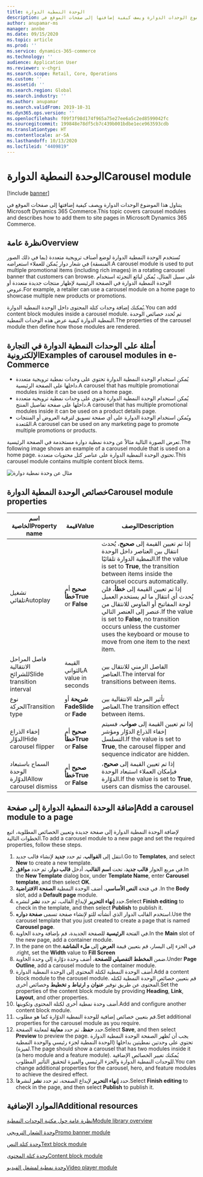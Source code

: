 ```yaml
---
title: الوحدة النمطية الدوارة
description: يتناول هذا الموضوع الوحدات الدوارة ويصف كيفية إضافتها إلى صفحات الموقع في Microsoft Dynamics 365 Commerce.
author: anupamar-ms
manager: annbe
ms.date: 09/15/2020
ms.topic: article
ms.prod: ''
ms.service: dynamics-365-commerce
ms.technology: ''
audience: Application User
ms.reviewer: v-chgri
ms.search.scope: Retail, Core, Operations
ms.custom: ''
ms.assetid: ''
ms.search.region: Global
ms.search.industry: ''
ms.author: anupamar
ms.search.validFrom: 2019-10-31
ms.dyn365.ops.version: ''
ms.openlocfilehash: f09f3f98d174f965a75e27ee6a5c2ed8599042fc
ms.sourcegitcommit: 199848e78df5cb7c439b001bdbe1ece963593cdb
ms.translationtype: HT
ms.contentlocale: ar-SA
ms.lasthandoff: 10/13/2020
ms.locfileid: "4409819"
---
```

# <a name="carousel-module"></a><span data-ttu-id="31951-103">الوحدة النمطية الدوارة</span><span class="sxs-lookup"><span data-stu-id="31951-103">Carousel module</span></span>

[!include [banner](includes/banner.md)]

<span data-ttu-id="31951-104">يتناول هذا الموضوع الوحدات الدوارة ويصف كيفية إضافتها إلى صفحات الموقع في Microsoft Dynamics 365 Commerce.</span><span class="sxs-lookup"><span data-stu-id="31951-104">This topic covers carousel modules and describes how to add them to site pages in Microsoft Dynamics 365 Commerce.</span></span>

## <a name="overview"></a><span data-ttu-id="31951-105">نظرة عامة</span><span class="sxs-lookup"><span data-stu-id="31951-105">Overview</span></span>

<span data-ttu-id="31951-106">تُستخدم الوحدة النمطية الدوارة لوضع أصناف ترويجية متعددة (بما في ذلك الصور المنسقة) في شعار دوار يُمكن للعملاء استعراضه.</span><span class="sxs-lookup"><span data-stu-id="31951-106">A carousel module is used to put multiple promotional items (including rich images) in a rotating carousel banner that customers can browse.</span></span> <span data-ttu-id="31951-107">على سبيل المثال، يُمكن لبائع التجزئة استخدام الوحدة النمطية الدوارة في الصفحة الرئيسية لإظهار منتجات جديدة متعددة أو عروض.</span><span class="sxs-lookup"><span data-stu-id="31951-107">For example, a retailer can use a carousel module on a home page to showcase multiple new products or promotions.</span></span>

<span data-ttu-id="31951-108">يُمكنك إضافة وحدات كتلة المحتوى داخل الوحدة النمطية الدوارة.</span><span class="sxs-lookup"><span data-stu-id="31951-108">You can add content block modules inside a carousel module.</span></span> <span data-ttu-id="31951-109">ثم تُحدد خصائص الوحدة النمطية الدوارة كيفية عرض هذه الوحدات النمطية.</span><span class="sxs-lookup"><span data-stu-id="31951-109">The properties of the carousel module then define how those modules are rendered.</span></span>

## <a name="examples-of-carousel-modules-in-e-commerce"></a><span data-ttu-id="31951-110">أمثلة على الوحدات النمطية الدوارة في التجارة الإلكترونية</span><span class="sxs-lookup"><span data-stu-id="31951-110">Examples of carousel modules in e-Commerce</span></span>

- <span data-ttu-id="31951-111">يُمكن استخدام الوحدة النمطية الدوارة تحتوي على وحدات نمطية ترويجية متعددة داخلها على الصفحة الرئيسية.</span><span class="sxs-lookup"><span data-stu-id="31951-111">A carousel that has multiple promotional modules inside it can be used on a home page.</span></span>
- <span data-ttu-id="31951-112">يُمكن استخدام الوحدة النمطية الدوارة تحتوي على وحدات نمطية ترويجية متعددة داخلها على صفحة تفاصيل المنتج.</span><span class="sxs-lookup"><span data-stu-id="31951-112">A carousel that has multiple promotional modules inside it can be used on a product details page.</span></span>
- <span data-ttu-id="31951-113">ويُمكن استخدام الوحدة الدوارة على أي صفحة تسويق لترقية العروض أو المنتجات المُتعدة.</span><span class="sxs-lookup"><span data-stu-id="31951-113">A carousel can be used on any marketing page to promote multiple promotions or products.</span></span>

<span data-ttu-id="31951-114">تعرض الصورة التالية مثالاً عن وحدة نمطية دوارة‬ مستخدمة في الصفحة الرئيسية.</span><span class="sxs-lookup"><span data-stu-id="31951-114">The following image shows an example of a carousel module that is used on a home page.</span></span> <span data-ttu-id="31951-115">تحتوي الوحدة النمطية الدوارة‬ على عناصر كتل محتويات متعددة.</span><span class="sxs-lookup"><span data-stu-id="31951-115">This carousel module contains multiple content block items.</span></span>

![مثال عن وحدة نمطية دوارة](./media/Hero.PNG)

## <a name="carousel-module-properties"></a><span data-ttu-id="31951-117">خصائص الوحدة النمطية الدوارة</span><span class="sxs-lookup"><span data-stu-id="31951-117">Carousel module properties</span></span>

| <span data-ttu-id="31951-118">اسم الخاصية</span><span class="sxs-lookup"><span data-stu-id="31951-118">Property name</span></span>             | <span data-ttu-id="31951-119">قيمة</span><span class="sxs-lookup"><span data-stu-id="31951-119">Value</span></span>                 | <span data-ttu-id="31951-120">‏‏الوصف</span><span class="sxs-lookup"><span data-stu-id="31951-120">Description</span></span> |
|---------------------------|-----------------------|-------------|
| <span data-ttu-id="31951-121">تشغيل تلقائي</span><span class="sxs-lookup"><span data-stu-id="31951-121">Autoplay</span></span>                  | <span data-ttu-id="31951-122">**صحيح** أم **خطأ**</span><span class="sxs-lookup"><span data-stu-id="31951-122">**True** or **False**</span></span> | <span data-ttu-id="31951-123">إذا تم تعيين القيمة إلى **صحيح**، يُحدث انتقال بين العناصر داخل الوحدة النمطية الدوارة تلقائيًا.</span><span class="sxs-lookup"><span data-stu-id="31951-123">If the value is set to **True**, the transition between items inside the carousel occurs automatically.</span></span> <span data-ttu-id="31951-124">إذا تم تعيين القيمة إلى **خطأ**، فلن يُحدث أي انتقال ما لم يستخدم العميل لوحة المفاتيح أو الماوس للانتقال من عنصر إلى العنصر التالي.</span><span class="sxs-lookup"><span data-stu-id="31951-124">If the value is set to **False**, no transition occurs unless the customer uses the keyboard or mouse to move from one item to the next item.</span></span> |
| <span data-ttu-id="31951-125">فاصل المراحل الانتقالية للشرائح</span><span class="sxs-lookup"><span data-stu-id="31951-125">Slide transition interval</span></span> | <span data-ttu-id="31951-126">القيمة بالثواني</span><span class="sxs-lookup"><span data-stu-id="31951-126">A value in seconds</span></span>    | <span data-ttu-id="31951-127">الفاصل الزمني للانتقال بين العناصر.</span><span class="sxs-lookup"><span data-stu-id="31951-127">The interval for transitions between items.</span></span> |
| <span data-ttu-id="31951-128">نوع الحركة</span><span class="sxs-lookup"><span data-stu-id="31951-128">Transition type</span></span>           | <span data-ttu-id="31951-129">**شريحة** أو **Fade**</span><span class="sxs-lookup"><span data-stu-id="31951-129">**Slide** or **Fade**</span></span> | <span data-ttu-id="31951-130">تأثير المرحلة الانتقالية بين العناصر.</span><span class="sxs-lookup"><span data-stu-id="31951-130">The transition effect between items.</span></span> |
| <span data-ttu-id="31951-131">إخفاء الذراع الدوّار</span><span class="sxs-lookup"><span data-stu-id="31951-131">Hide carousel flipper</span></span>     | <span data-ttu-id="31951-132">**صحيح** أم **خطأ**</span><span class="sxs-lookup"><span data-stu-id="31951-132">**True** or **False**</span></span> | <span data-ttu-id="31951-133">إذا تم تعيين القيمة إلى **صواب**، فسيتم إخفاء الذراع الدوّار ومؤشر التسلسل.</span><span class="sxs-lookup"><span data-stu-id="31951-133">If the value is set to **True**, the carousel flipper and sequence indicator are hidden.</span></span> |
| <span data-ttu-id="31951-134">السماح باستبعاد الوحدة الدوّارة</span><span class="sxs-lookup"><span data-stu-id="31951-134">Allow carousel dismiss</span></span>    | <span data-ttu-id="31951-135">**صحيح** أم **خطأ**</span><span class="sxs-lookup"><span data-stu-id="31951-135">**True** or **False**</span></span> | <span data-ttu-id="31951-136">إذا تم تعيين القيمة إلى **صحيح**، فبإمكان العملاء استبعاد الوحدة الدوّارة.</span><span class="sxs-lookup"><span data-stu-id="31951-136">If the value is set to **True**, users can dismiss the carousel.</span></span> |

## <a name="add-a-carousel-module-to-a-page"></a><span data-ttu-id="31951-137">إضافة الوحدة النمطية الدوارة إلى صفحة</span><span class="sxs-lookup"><span data-stu-id="31951-137">Add a carousel module to a page</span></span>

<span data-ttu-id="31951-138">لإضافة الوحدة النمطية الدوارة إلى صفحة جديدة وتعيين الخصائص المطلوبة، اتبع الخطوات التالية.</span><span class="sxs-lookup"><span data-stu-id="31951-138">To add a carousel module to a new page and set the required properties, follow these steps.</span></span>

1. <span data-ttu-id="31951-139">انتقل إلى **القوالب**، ثم حدد **جديد** لإنشاء قالب جديد.</span><span class="sxs-lookup"><span data-stu-id="31951-139">Go to **Templates**, and select **New** to create a new template.</span></span>
1. <span data-ttu-id="31951-140">في مربع الحوار **قالب جديد**، تحت **اسم القالب**، أدخل **قالب دوار**، ثم حدد **موافق**.</span><span class="sxs-lookup"><span data-stu-id="31951-140">In the **New Template** dialog box, under **Template Name**, enter **Carousel template**, and then select **OK**.</span></span>
1. <span data-ttu-id="31951-141">في فتحة **النص الأساسي**، أضف الوحدة النمطية **الصفحة الافتراضية** .</span><span class="sxs-lookup"><span data-stu-id="31951-141">In the **Body** slot, add a **Default page** module.</span></span>
1. <span data-ttu-id="31951-142">حدد **إنهاء التحرير** لإيداع القالب، ثم حدد **نشر** لنشره.</span><span class="sxs-lookup"><span data-stu-id="31951-142">Select **Finish editing** to check in the template, and then select **Publish** to publish it.</span></span>  
1. <span data-ttu-id="31951-143">استخدم القالب الدوار الذي أنشأته للتو لإنشاء صفحة تسمى **صفحة دواره**.</span><span class="sxs-lookup"><span data-stu-id="31951-143">Use the carousel template that you just created to create a page that is named **Carousel page**.</span></span>
1. <span data-ttu-id="31951-144">في الفتحة **الرئيسية** للصفحة الجديدة، قم بإضافة وحدة الحاوية.</span><span class="sxs-lookup"><span data-stu-id="31951-144">In the **Main** slot of the new page, add a container module.</span></span> 
1. <span data-ttu-id="31951-145">في الجزء إلى اليسار، قم بتعيين قيمة **العرض** إلى **ملء الشاشة‬‏‫**.</span><span class="sxs-lookup"><span data-stu-id="31951-145">In the pane on the right, set the **Width** value to **Fill Screen**.</span></span>
1. <span data-ttu-id="31951-146">ضمن **المخطط التفصيلي للصفحة**، أضف وحدة دوّارة إلى وحدة الحاوية.</span><span class="sxs-lookup"><span data-stu-id="31951-146">Under **Page Outline**, add a carousel module to the container module.</span></span>
1. <span data-ttu-id="31951-147">أضف الوحدة النمطية لكتلة المحتوى إلى الوحدة النمطية الدوارة.</span><span class="sxs-lookup"><span data-stu-id="31951-147">Add a content block module to the carousel module.</span></span> <span data-ttu-id="31951-148">قم بتعيين خصائص الوحدة النمطية لكتله المحتوى عن طريق توفير **عنوان** و **ارتباط** و **تخطيط** وخصائص أخرى.</span><span class="sxs-lookup"><span data-stu-id="31951-148">Set the properties of the content block module by providing **Heading**, **Link**, **Layout**, and other properties.</span></span>
1. <span data-ttu-id="31951-149">أضف وحدة نمطية أخرى لكتلة المحتوى وتكوينها.</span><span class="sxs-lookup"><span data-stu-id="31951-149">Add and configure another content block module.</span></span>
1. <span data-ttu-id="31951-150">قم بتعيين خصائص إضافية للوحدة النمطية الدوّارة كما هو مطلوب.</span><span class="sxs-lookup"><span data-stu-id="31951-150">Set additional properties for the carousel module as you require.</span></span>
1. <span data-ttu-id="31951-151">حدد **حفظ**، ثم حدد **معاينة** لمعاينة الصفحة.</span><span class="sxs-lookup"><span data-stu-id="31951-151">Select **Save**, and then select **Preview** to preview the page.</span></span> <span data-ttu-id="31951-152">يجب أن تُظهر الصفحة الوحدة النمطية الدوارة تحتوي على وحدتين نمطيتين بداخلها (الوحدة النمطية لجزء رئيسي والوحدة النمطية لميزة).</span><span class="sxs-lookup"><span data-stu-id="31951-152">The page should show a carousel that has two modules inside it (a hero module and a feature module).</span></span> <span data-ttu-id="31951-153">يُمكنك تغيير الخصائص الإضافية للوحدات النمطية الدوارة والجزء الرئيسي والميزة لتحقيق التأثير المطلوب.</span><span class="sxs-lookup"><span data-stu-id="31951-153">You can change additional properties for the carousel, hero, and feature modules to achieve the desired effect.</span></span>
1. <span data-ttu-id="31951-154">حدد **إنهاء التحرير** لإيداع الصفحة، ثم حدد **نشر** لنشرها.</span><span class="sxs-lookup"><span data-stu-id="31951-154">Select **Finish editing** to check in the page, and then select **Publish** to publish it.</span></span>

## <a name="additional-resources"></a><span data-ttu-id="31951-155">الموارد الإضافية</span><span class="sxs-lookup"><span data-stu-id="31951-155">Additional resources</span></span>

[<span data-ttu-id="31951-156">نظرة عامة حول مكتبة الوحدات النمطية</span><span class="sxs-lookup"><span data-stu-id="31951-156">Module library overview</span></span>](starter-kit-overview.md)

[<span data-ttu-id="31951-157">وحدة الشعار الترويجي</span><span class="sxs-lookup"><span data-stu-id="31951-157">Promo banner module</span></span>](add-alert.md)

[<span data-ttu-id="31951-158">وحدة كتلة النص</span><span class="sxs-lookup"><span data-stu-id="31951-158">Text block module</span></span>](add-content-rich-block.md)

[<span data-ttu-id="31951-159">وحدة كتلة المحتوى</span><span class="sxs-lookup"><span data-stu-id="31951-159">Content block module</span></span>](add-hero-module.md)

[<span data-ttu-id="31951-160">وحدة نمطية لمشغل الفيديو</span><span class="sxs-lookup"><span data-stu-id="31951-160">Video player module</span></span>](add-video-player.md)
